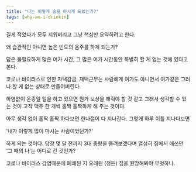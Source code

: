 ```yaml
---
title: "나는 어떻게 술을 마시게 되었는가?"
tags: [why-am-i-drinkin]
---
```


길게 적었다가 모두 지워버리고 그냥 핵심만 요약하려고 한다.

왜 습관적인 아니면 높은 빈도의 음주를 하게 되는가?

답은 불필요하게 많은 여가 시간, 그 많은 여가 시간동안 특별히 할 게 없는 것에 있다고 본다.

코로나 바이러스로 인한 자택감금, 재택근무는 사람에게 여가도 아니면서 여가같은 그러나 할 게 없는 상태로 만들어버린다. 

하염없이 온종일 일을 하고 있으면 뭔가 보상을 해줘야 할 것 같고 그래서 생각할 수 있는 것이 고작 맥주 한 개씩 홀짝 홀짝하게 해 주는 것이다.

아무 생각 없이 홀짝 홀짝 하다보면 한나절이 다 지나간다. 그렇게 하루 이틀 지나다보면 

'내가 이렇게 많이 마시는 사람이었던가?' 

하게 되는 것이다. 당장 몇 달 전까지 3대 중량을 올려보겠다며 열심히 짐에서 애쓰던 '그 때의 나'는 어디로 간 것인가?

코로나 바이러스 감염때문에 폐쇄된 지 오래된 (정든) 짐을 원망해봐야 무엇하나.

